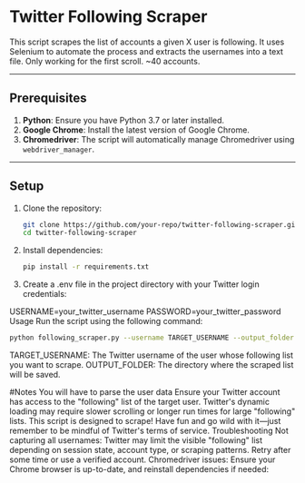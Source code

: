 # Twitter Following Scraper

This script scrapes the list of accounts a given X user is following. It uses Selenium to automate the process and extracts the usernames into a text file.  Only working for the first scroll. ~40 accounts.

---

## Prerequisites

1. **Python**: Ensure you have Python 3.7 or later installed.
2. **Google Chrome**: Install the latest version of Google Chrome.
3. **Chromedriver**: The script will automatically manage Chromedriver using `webdriver_manager`.

---

## Setup

1. Clone the repository:
   ```bash
   git clone https://github.com/your-repo/twitter-following-scraper.git
   cd twitter-following-scraper
   ```

2. Install dependencies:
   ```bash
   pip install -r requirements.txt
   ```

3. Create a .env file in the project directory with your Twitter login credentials:


USERNAME=your_twitter_username
PASSWORD=your_twitter_password
Usage
Run the script using the following command:

   ```bash
python following_scraper.py --username TARGET_USERNAME --output_folder OUTPUT_FOLDER
   ```

TARGET_USERNAME: The Twitter username of the user whose following list you want to scrape.
OUTPUT_FOLDER: The directory where the scraped list will be saved.

#Notes
You will have to parse the user data 
Ensure your Twitter account has access to the "following" list of the target user.
Twitter's dynamic loading may require slower scrolling or longer run times for large "following" lists.
This script is designed to scrape! Have fun and go wild with it—just remember to be mindful of Twitter's terms of service.
Troubleshooting
Not capturing all usernames: Twitter may limit the visible "following" list depending on session state, account type, or scraping patterns. Retry after some time or use a verified account.
Chromedriver issues: Ensure your Chrome browser is up-to-date, and reinstall dependencies if needed:
